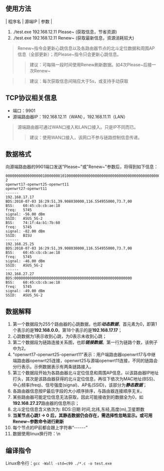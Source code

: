 ## 使用方法
|  程序名  |    源端IP   |   参数  |

1.  ./test.exe 192.168.12.11 Please~ (获取信息，节省资源)
2.  ./test.exe 192.168.12.11 Renew~ (获取最新信息，资源消耗较大)

> Renew~指令会更新心跳信息以及各路由器节点的北斗定位数据和周围AP信息（全部更新）；而Please~指令只会更新心跳信息。
>> 建议：可每隔一段时间使用Renew刷新数据。如4次Please~后接一次Renew~

>> 建议：每次获取信息间隔应大于5s，或支持手动获取

## TCP协议相关信息
- 端口：9901 
- 源端路由器IP：192.168.12.11（WAN），192.168.11.11（LAN）
> 源端路由器可通过WAN口接入和LAN口接入。只是IP不同而已。
> > 建议：使用WAN口接入，该网口不参与链路控制信息传递。

## 数据格式
 向源端路由器的9901端口发送"Please~"或"Renew~"参数后，将得到如下信息：

    000000000000000001000000010100000000000000000000000000000000000000000000000000000000000000000000000000000000000000000000000000000000000000000000000000000000000000000000000000000000000000000000000000000000000000000000000000000000000000000000000000000000000
	2
	openwrt17-openwrt25-openwrt11
	openwrt27-openwrt11
    ------
    192.168.17.17
	BDS:2018-07-03 16:29:51,39.908030000,116.554955000,73.7,00
    BSS:    60:45:cb:cb:ae:18
    freq:   5745
    signal: -56.00 dBm
    SSID:   ASUS_5G-2
    BSS:    74:1f:4a:b1:7b:60
    freq:   5745
    signal: -82.00 dBm
    SSID:   BISU
    ------
    192.168.25.25
	BDS:2018-07-03 16:29:51,39.908030000,116.554955000,73.7,00
    BSS:    60:45:cb:cb:ae:18
    freq:   5745
    signal: -46.00 dBm
    SSID:   ASUS_5G-2
    ------
    192.168.27.27
	BDS:000000000000000000000000000000000000000000000000000000
    BSS:    60:45:cb:cb:ae:18
    freq:   5745
    signal: -49.00 dBm
    SSID:   ASUS_5G-2


## 数据解释
1. 第一个数据段为255个路由器的心跳数据，也即***动态数据***，首元素为0，即第1个表示的是**192.168.0.0**，第18个表示的是**192.168.17.17**；
2. 心跳数据为1表示收到心跳，为0表示未收到心跳；
3. 第二个数据段为链路连接关系图，也即***链接数据***。第一行为链路个数，该例子中为2。
4. "openwrt17-openwrt25-openwrt11"表示：用户端路由器openwrt17与中继端路由器openwrt25连接，openwrt25与源端openwrt11连接，不同的链路会分行表示。示例数据表示有两条链路接入。
5. 第三个数据段开始为各路由器北斗定位信息和周围AP信息，以该路由器IP地址打头，其次是该路由器获得的北斗定位信息，再往下依次为MAC地址(BSS)、中心频率(freq)、信号强度(signal)、AP名(SSID)，该部分为***静态数据***；
6. 各路由器信息按IP最后字段的大小顺序排序，与路由器连接顺序无关。
7. 某些路由器可能定位信息无法获取，因此可能接收到的数据全为0，如**192.168.27.27**路由器的信息所示；
8. 北斗定位信息含义依次为: BDS:日期 时间,北纬,东经,高度(m),卫星颗数
9. **当某节点心跳1 -> 0 后，其静态数据仍会存在，需选择性忽略显示。或可用Renew~参数命令进行刷新**
10. 每个节点的IP前都会跟上字符串“------”
11. 数据使用linux换行符：\n

## 编译指令
Linux命令行：`gcc -Wall -std=c99 ./*.c -o test.exe`